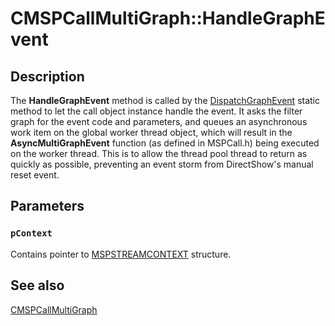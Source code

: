 # CMSPCallMultiGraph::HandleGraphEvent

## Description

The
**HandleGraphEvent** method is called by the
[DispatchGraphEvent](https://learn.microsoft.com/windows/desktop/api/mspcall/nf-mspcall-cmspcallmultigraph-dispatchgraphevent) static method to let the call object instance handle the event. It asks the filter graph for the event code and parameters, and queues an asynchronous work item on the global worker thread object, which will result in the **AsyncMultiGraphEvent** function (as defined in MSPCall.h) being executed on the worker thread. This is to allow the thread pool thread to return as quickly as possible, preventing an event storm from DirectShow's manual reset event.

## Parameters

### `pContext`

Contains pointer to
[MSPSTREAMCONTEXT](https://learn.microsoft.com/previous-versions/windows/desktop/legacy/ms733448(v=vs.85)) structure.

## See also

[CMSPCallMultiGraph](https://learn.microsoft.com/windows/desktop/api/mspcall/nl-mspcall-cmspcallmultigraph)